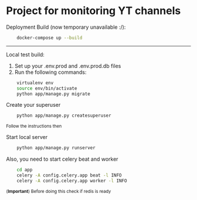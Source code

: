 # Project for monitoring YT channels

Deployment Build (now temporary unavailable :/):
```bash
    docker-compose up --build
```
---

Local test build:
1) Set up your .env.prod and .env.prod.db files
2) Run the following commands:
```bash
    virtualenv env
    source env/bin/activate
    python app/manage.py migrate
```

Create your superuser
```bash
    python app/manage.py createsuperuser
```
<sub>Follow the instructions then</sub>

Start local server
```bash
    python app/manage.py runserver
```

Also, you need to start celery beat and worker

```bash
    cd app
    celery -A config.celery.app beat -l INFO
    celery -A config.celery.app worker -l INFO
```
<sub>(**Important**) Before doing this check if redis is ready</sub>